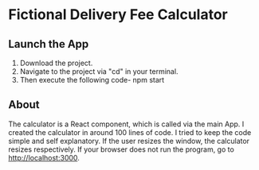 # Fictional Delivery Fee Calculator 

## Launch the App

1) Download the project.
2) Navigate to the project via "cd" in your terminal.
3) Then execute the following code- npm start


## About

The calculator is a React component, which is called via the main App. I created the calculator in around 100 lines of code. I tried to keep the code simple and self explanatory. If the user resizes the window, the calculator resizes respectively. If your browser does not run the program, go to [http://localhost:3000](http://localhost:3000).
